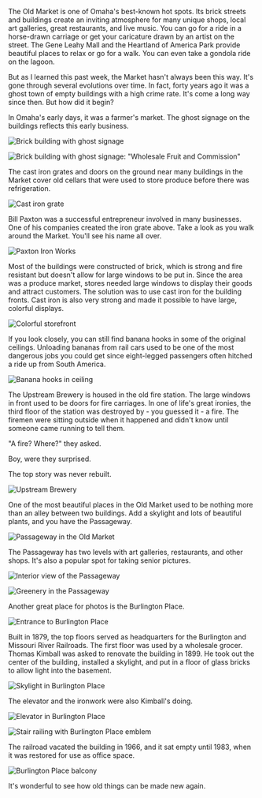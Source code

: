 The Old Market is one of Omaha's best-known hot spots.  Its brick streets and buildings create an inviting atmosphere for many unique shops, local art galleries, great restaurants, and live music.  You can go for a ride in a horse-drawn carriage or get your caricature drawn by an artist on the street.  The Gene Leahy Mall and the Heartland of America Park provide beautiful places to relax or go for a walk.  You can even take a gondola ride on the lagoon.

But as I learned this past week, the Market hasn't always been this way.  It's gone through several evolutions over time.  In fact, forty years ago it was a ghost town of empty buildings with a high crime rate.  It's come a long way since then.  But how did it begin?

In Omaha's early days, it was a farmer's market.  The ghost signage on the buildings reflects this early business.

![Brick building with ghost signage](http://1.bp.blogspot.com/_lRuiVdtkJlo/TCACu2QPwQI/AAAAAAAAAQI/-SCcHglmTBg/s320/DSC01220.JPG)

![Brick building with ghost signage: "Wholesale Fruit and Commission"](http://4.bp.blogspot.com/_lRuiVdtkJlo/TCADDfXQZJI/AAAAAAAAAQQ/S6LvGyoIUXs/s320/DSC01218.JPG)

The cast iron grates and doors on the ground near many buildings in the Market cover old cellars that were used to store produce before there was refrigeration.

![Cast iron grate](http://4.bp.blogspot.com/_lRuiVdtkJlo/TCAFPH9ZJJI/AAAAAAAAAQg/rAbUxfC2O2k/s320/DSC01225.JPG)

Bill Paxton was a successful entrepreneur involved in many businesses.  One of his companies created the iron grate above.  Take a look as you walk around the Market.  You'll see his name all over.

![Paxton Iron Works](http://3.bp.blogspot.com/_lRuiVdtkJlo/TCAHV08ZCqI/AAAAAAAAAQo/mDqswwTcmbw/s320/DSC01227.JPG)

Most of the buildings were constructed of brick, which is strong and fire resistant but doesn't allow for large windows to be put in.  Since the area was a produce market, stores needed large windows to display their goods and attract customers.  The solution was to use cast iron for the building fronts.  Cast iron is also very strong and made it possible to have large, colorful displays.

![Colorful storefront](http://3.bp.blogspot.com/_lRuiVdtkJlo/TCALd0hZtfI/AAAAAAAAAQw/QeepSIXsSDE/s320/DSC01223.JPG)

If you look closely, you can still find banana hooks in some of the original ceilings.  Unloading bananas from rail cars used to be one of the most dangerous jobs you could get since eight-legged passengers often hitched a ride up from South America.

![Banana hooks in ceiling](http://3.bp.blogspot.com/_lRuiVdtkJlo/TCAxPPjIM9I/AAAAAAAAAQ4/sfwym_XHsbA/s320/DSC01228.JPG)

The Upstream Brewery is housed in the old fire station.  The large windows in front used to be doors for fire carriages.  In one of life's great ironies, the third floor of the station was destroyed by - you guessed it - a fire.  The firemen were sitting outside when it happened and didn't know until someone came running to tell them.

"A fire?  Where?" they asked.  

Boy, were they surprised.

The top story was never rebuilt.

![Upstream Brewery](http://4.bp.blogspot.com/_lRuiVdtkJlo/TCAzRqzjATI/AAAAAAAAARA/nbOYUH4R1mY/s320/DSC01217.JPG)

One of the most beautiful places in the Old Market used to be nothing more than an alley between two buildings.  Add a skylight and lots of beautiful plants, and you have the Passageway.

![Passageway in the Old Market](http://3.bp.blogspot.com/_lRuiVdtkJlo/TCA3Gt7CpVI/AAAAAAAAARI/Jxl5dfNJdTc/s320/DSC01238.JPG)

The Passageway has two levels with art galleries, restaurants, and other shops.  It's also a popular spot for taking senior pictures.

![Interior view of the Passageway](http://2.bp.blogspot.com/_lRuiVdtkJlo/TCA4U0-M3BI/AAAAAAAAARQ/Vny4UvP5s_I/s320/DSC01237.JPG)

![Greenery in the Passageway](http://1.bp.blogspot.com/_lRuiVdtkJlo/TCA4fSOJTTI/AAAAAAAAARY/lvTuBzqQUfk/s320/DSC01236.JPG)

Another great place for photos is the Burlington Place.

![Entrance to Burlington Place](http://3.bp.blogspot.com/_lRuiVdtkJlo/TCA46_-lkPI/AAAAAAAAARg/Of0QHNWpVRM/s320/DSC01248.JPG)

Built in 1879, the top floors served as headquarters for the Burlington and Missouri River Railroads.  The first floor was used by a wholesale grocer.  Thomas Kimball was asked to renovate the building in 1899.  He took out the center of the building, installed a skylight, and put in a floor of glass bricks to allow light into the basement.

![Skylight in Burlington Place](http://4.bp.blogspot.com/_lRuiVdtkJlo/TCA6LhCXxmI/AAAAAAAAARo/_vPdWo7ACSg/s320/DSC01241.JPG)

The elevator and the ironwork were also Kimball's doing.  

![Elevator in Burlington Place](http://2.bp.blogspot.com/_lRuiVdtkJlo/TCA6p2OoghI/AAAAAAAAARw/I45X5MV_Erk/s320/DSC01244.JPG)

![Stair railing with Burlington Place emblem](http://1.bp.blogspot.com/_lRuiVdtkJlo/TCA60fUdlTI/AAAAAAAAAR4/9kxBRyb0czg/s320/DSC01246.JPG)

The railroad vacated the building in 1966, and it sat empty until 1983, when it was restored for use as office space.

![Burlington Place balcony](http://1.bp.blogspot.com/_lRuiVdtkJlo/TCA7I-_DhxI/AAAAAAAAASA/yN-NylPvFxA/s320/DSC01245.JPG)

It's wonderful to see how old things can be made new again.   
